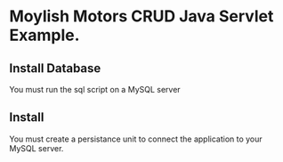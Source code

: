 # Moylish Motors CRUD Java Servlet Example.

## Install Database

You must run the sql script on a MySQL server

## Install 

You must create a persistance unit to connect the application to your MySQL server.